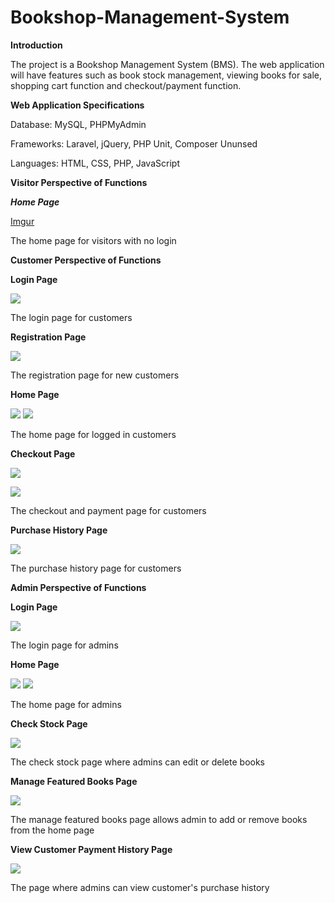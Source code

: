 # Bookshop-Management-System
**Introduction**

The project is a Bookshop Management System (BMS). The web application will have features such as book stock management, viewing books for sale, shopping cart function and checkout/payment function.

**Web Application Specifications**

Database: MySQL, PHPMyAdmin

Frameworks: Laravel, jQuery, PHP Unit, Composer Ununsed

Languages: HTML, CSS, PHP, JavaScript

**Visitor Perspective of Functions**

***Home Page***

[Imgur](https://i.imgur.com/PKfXFGi.png)

The home page for visitors with no login

**Customer Perspective of Functions**

**Login Page**

![](RackMultipart20220712-1-5c0zyk_html_2cd6beaa149ba686.png)

The login page for customers

**Registration Page**

![](RackMultipart20220712-1-5c0zyk_html_7e9da9129dc4914b.png)

The registration page for new customers

**Home Page**

![](RackMultipart20220712-1-5c0zyk_html_455b1953f41956d9.png) ![](RackMultipart20220712-1-5c0zyk_html_6ae2075d72c8ba4c.png)

The home page for logged in customers

**Checkout Page**

![](RackMultipart20220712-1-5c0zyk_html_9b61d2aa5997e3ff.png)

![](RackMultipart20220712-1-5c0zyk_html_a7024ea438954321.png)

The checkout and payment page for customers

**Purchase History Page**

![](RackMultipart20220712-1-5c0zyk_html_ee8dfac96fbc20b9.png)

The purchase history page for customers

**Admin Perspective of Functions**

**Login Page**

![](RackMultipart20220712-1-5c0zyk_html_e47570e5b61832b9.png)

The login page for admins

**Home Page**

![](RackMultipart20220712-1-5c0zyk_html_e757beb553789a4f.png) ![](RackMultipart20220712-1-5c0zyk_html_69261839c6718d8b.png)

The home page for admins

**Check Stock Page**

![](RackMultipart20220712-1-5c0zyk_html_b83d2d21857f4a52.png)

The check stock page where admins can edit or delete books

**Manage Featured Books Page**

![](RackMultipart20220712-1-5c0zyk_html_f222407f24839b16.png)

The manage featured books page allows admin to add or remove books from the home page

**View Customer Payment History Page**

![](RackMultipart20220712-1-5c0zyk_html_f44233715f81ed98.png)

The page where admins can view customer&#39;s purchase history
